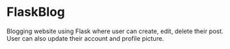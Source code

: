 # FlaskBlog
Blogging website using Flask where user can create, edit, delete their post. User can also update their account and profile picture.
